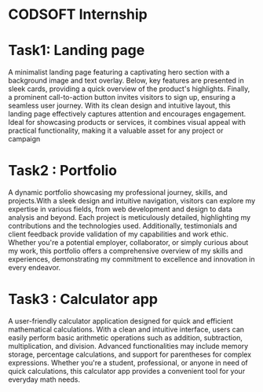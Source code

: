# CODSOFT Internship

# Task1: Landing page
    
  A minimalist landing page featuring a captivating hero section with a background image and text overlay. Below, key features are presented in sleek cards, providing a quick overview of the product's highlights. Finally, a prominent call-to-action button invites visitors to sign up, ensuring a seamless user journey. With its clean design and intuitive layout, this landing page effectively captures attention and encourages engagement. Ideal for showcasing products or services, it combines visual appeal with practical functionality, making it a valuable asset for any project or campaign

# Task2 : Portfolio

  A dynamic portfolio showcasing my professional journey, skills, and projects.With a sleek design and intuitive navigation, visitors can explore my expertise in various fields, from web development and design to data analysis and beyond. Each project is meticulously detailed, highlighting my contributions and the technologies used. Additionally, testimonials and client feedback provide validation of my capabilities and work ethic. Whether you're a potential employer, collaborator, or simply curious about my work, this portfolio offers a comprehensive overview of my skills and experiences, demonstrating my commitment to excellence and innovation in every endeavor.

# Task3 : Calculator app

  A user-friendly calculator application designed for quick and efficient mathematical calculations. With a clean and intuitive interface, users can easily perform basic arithmetic operations such as addition, subtraction, multiplication, and division. Advanced functionalities may include memory storage, percentage calculations, and support for parentheses for complex expressions. Whether you're a student, professional, or anyone in need of quick calculations, this calculator app provides a convenient tool for your everyday math needs.

